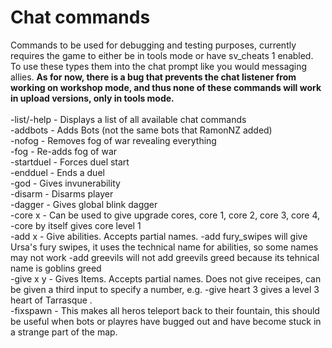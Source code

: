 # Chat commands
Commands to be used for debugging and testing purposes, currently requires the game to either be in tools mode or have sv_cheats 1 enabled. To use these types them into the chat prompt like you would messaging allies. <b>As for now, there is a bug that prevents the chat listener from working on workshop mode, and thus none of these commands will work in upload versions, only in tools mode.</b>
<br>
<br>
-list/-help - Displays a list of all available chat commands
<br>
-addbots - Adds Bots (not the same bots that RamonNZ added)
<br>
-nofog - Removes fog of war revealing everything
<br>
-fog - Re-adds fog of war
<br>
-startduel - Forces duel start
<br>
-endduel - Ends a duel
<br>
-god - Gives invunerability
<br>
-disarm - Disarms player
<br>
-dagger - Gives global blink dagger
<br>
-core x - Can be used to give upgrade cores, core 1, core 2, core 3, core 4, -core by itself gives core level 1 
<br>
-add x - Give abilities. Accepts partial names. -add fury_swipes will give Ursa's fury swipes, it uses the technical name for abilities, so some names may not work -add greevils will not add greevils greed because its tehnical name is goblins greed
<br>
-give x y - Gives Items. Accepts partial names. Does not give receipes, can be given a third input to specify a number, e.g. -give heart 3 gives a level 3 heart of Tarrasque .
<br>
-fixspawn - This makes all heros teleport back to their fountain, this should be useful when bots or playres have bugged out and have become stuck in a strange part of the map.